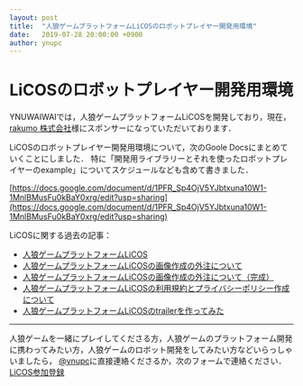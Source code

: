 ```yaml
---
layout: post
title:  "人狼ゲームプラットフォームLiCOSのロボットプレイヤー開発用環境"
date:   2019-07-28 20:00:00 +0900
author: ynupc
---
```


# LiCOSのロボットプレイヤー開発用環境

YNUWAIWAIでは，人狼ゲームプラットフォームLiCOSを開発しており，現在，[rakumo 株式会社](https://corporate.rakumo.com/)様にスポンサーになっていただいております．

LiCOSのロボットプレイヤー開発用環境について，次のGoole Docsにまとめていくことにしました．
特に「開発用ライブラリーとそれを使ったロボットプレイヤーのexample」についてスケジュールなども含めて書きました．

[https://docs.google.com/document/d/1PFR_Sp4OjV5YJbtxuna10W1-1MnlBMusFu0kBaY0xrg/edit?usp=sharing](https://docs.google.com/document/d/1PFR_Sp4OjV5YJbtxuna10W1-1MnlBMusFu0kBaY0xrg/edit?usp=sharing)

LiCOSに関する過去の記事：

- [人狼ゲームプラットフォームLiCOS](https://ynuwaiwai.github.io/post/LiCOS.html)
- [人狼ゲームプラットフォームLiCOSの画像作成の外注について](https://ynuwaiwai.github.io/post/LiCOS_icons.html)
- [人狼ゲームプラットフォームLiCOSの画像作成の外注について（完成）](https://ynuwaiwai.github.io/post/LiCOS_icons_fin.html)
- [人狼ゲームプラットフォームLiCOSの利用規約とプライバシーポリシー作成について](https://ynuwaiwai.github.io/post/LiCOS_TOS_PP.html)
- [人狼ゲームプラットフォームLiCOSのtrailerを作ってみた](https://ynuwaiwai.github.io/post/LiCOS_trailer.html)

---

人狼ゲームを一緒にプレイしてくださる方，人狼ゲームのプラットフォーム開発に携わってみたい方，人狼ゲームのロボット開発をしてみたい方などいらっしゃいましたら，
[@ynupc](https://twitter.com/ynupc)に直接連絡くださるか，次のフォームで連絡ください．  
[LiCOS参加登録](https://ws.formzu.net/dist/S61026841)
